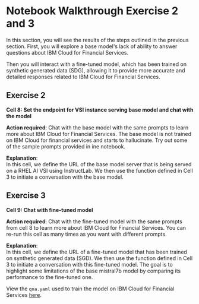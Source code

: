 # Notebook Walkthrough Exercise 2 and 3

In this section, you will see the results of the steps outlined in the previous section. First, you will explore a base model's lack of ability to answer questions about IBM Cloud for Financial Services. 

Then you will interact with a fine-tuned model, which has been trained on synthetic generated data (SDG), allowing it to provide more accurate and detailed responses related to IBM Cloud for Financial Services.

## Exercise 2

**Cell 8: Set the endpoint for VSI instance serving base model and chat with the model**

**Action required**: Chat with the base model with the same prompts to learn more about IBM Cloud for Financial Services. The base model is not trained on IBM Cloud for financial services and starts to hallucinate. Try out some of the sample prompts provided in ine notebook.

**Explanation**: <br>
In this cell, we define the URL of the base model server that is being served on a RHEL AI VSI using 
InstructLab. We then use the function defined in Cell 3 to initiate a conversation with the base model.

## Exercise 3

**Cell 9: Chat with fine-tuned model**

**Action required**: Chat with the fine-tuned model with the same prompts from cell 8 to learn more about IBM Cloud for Financial Services. You can re-run this cell as many times as you want with different prompts.

**Explanation**: <br>
In this cell, we define the URL of a fine-tuned model that has been trained on synthetic generated data 
(SGD). We then use the function defined in Cell 3 to initiate a conversation with this fine-tuned model. The 
goal is to highlight some limitations of the base mistral7b model by comparing its performance to the 
fine-tuned one.

View the `qna.yaml` used to train the model on IBM Cloud for Financial Services [here](https://github.com/IBM/industry-solns-tech2025-ai-lab/blob/main/taxonomy/knowledge/technology/fscloud/qna.yaml).
